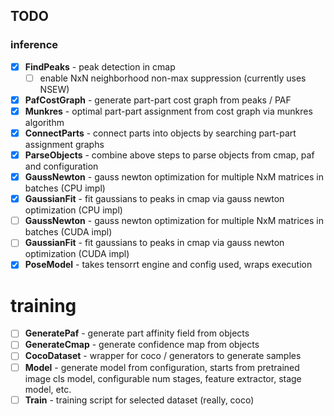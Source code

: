TODO
----

### inference

- [x] **FindPeaks** - peak detection in cmap
    - [ ] enable NxN neighborhood non-max suppression (currently uses NSEW)
- [x] **PafCostGraph** - generate part-part cost graph from peaks / PAF
- [x] **Munkres** - optimal part-part assignment from cost graph via munkres algorithm
- [x] **ConnectParts** - connect parts into objects by searching part-part assignment graphs
- [x] **ParseObjects** - combine above steps to parse objects from cmap, paf and configuration
- [x] **GaussNewton** - gauss newton optimization for multiple NxM matrices in batches (CPU impl)
- [x] **GaussianFit** - fit gaussians to peaks in cmap via gauss newton optimization (CPU impl)
- [ ] **GaussNewton** - gauss newton optimization for multiple NxM matrices in batches (CUDA impl)
- [ ] **GaussianFit** - fit gaussians to peaks in cmap via gauss newton optimization (CUDA impl)
- [x] **PoseModel** - takes tensorrt engine and config used, wraps execution

# training

- [ ] **GeneratePaf** - generate part affinity field from objects
- [ ] **GenerateCmap** - generate confidence map from objects
- [ ] **CocoDataset** - wrapper for coco / generators to generate samples
- [ ] **Model** - generate model from configuration, starts from pretrained image cls model, configurable num stages, feature extractor, stage model, etc.
- [ ] **Train** - training script for selected dataset (really, coco)
